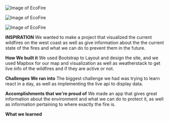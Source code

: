 ![Image of EcoFire](https://media.discordapp.net/attachments/753335542942531716/754396688978018384/Screen_Shot_2020-09-12_at_10.42.28_AM.png)

![Image of EcoFire](https://media.discordapp.net/attachments/753335542942531716/754240589935149116/Screen_Shot_2020-09-12_at_12.22.00_AM.png?width=1624&height=923)

![Image of EcoFire](https://cdn.discordapp.com/attachments/754527966360502345/754528040587100331/Screen_Shot_2020-09-12_at_10.22.53_PM.png)


**INSPIRATION**
We wanted to make a project that visualized the current wildfires on the west coast as well as give information about the the current state of the fires and what we can do to prevent them in the future.


**How We built it**
We used Bootstrap to Layout and design the site, and we used Mapbox for our map and visualization as well as weatherstack to get live info of the wildfires and if they are active or not.


**Challenges We ran into**
The biggest challenge we had was trying to learn react in a day, as well as implementing the live api to display data. 



**Accomplishments that we're proud of**
We made an app that gives great information about the environment and what we can do to protect it, as well as information pertaining to where exactly the fire is.

**What we learned**

